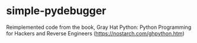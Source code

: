# simple-pydebugger

Reimplemented code from the book, Gray Hat Python: Python Programming for Hackers and Reverse Engineers (https://nostarch.com/ghpython.htm)
